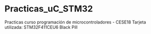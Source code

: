 # Practicas_uC_STM32
Practicas curso programación de microcontroladores - CESE18
Tarjeta utilizada: STM32F411CEU6 Black Pill 
